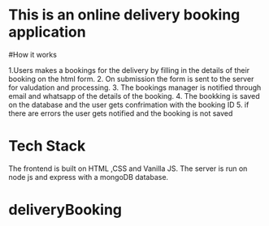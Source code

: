 # This is an online delivery booking application 

#How it works

1.Users makes a bookings for the delivery by filling in the details of their booking on the html form.
2. On submission the form is sent to the server for valudation and processing.
3. The bookings manager is notified through email and whatsapp of the details of the booking.
4. The bookking is saved on the database and the user gets confrimation with the booking ID
5. if there are errors the user gets notified and the booking is not saved

# Tech Stack
The frontend is built on HTML ,CSS and Vanilla JS.
The server is run on node js and express with a mongoDB database.
# deliveryBooking
